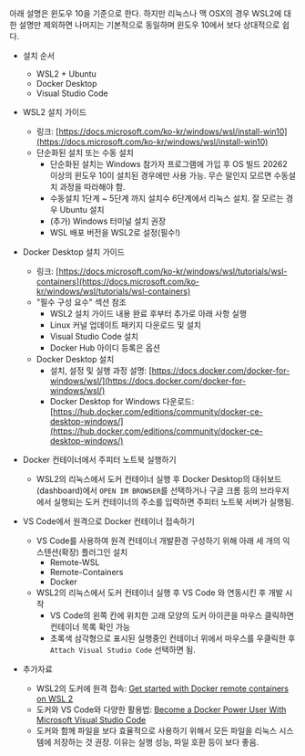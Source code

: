 아래 설명은 윈도우 10을 기준으로 한다.
하지만 리눅스나 맥 OSX의 경우 WSL2에 대한 설명만 제외하면 나머지는 기본적으로 동일하며
윈도우 10에서 보다 상대적으로 쉽다.

* 설치 순서
    * WSL2 + Ubuntu
    * Docker Desktop
    * Visual Studio Code

* WSL2 설치 가이드
    * 링크: [https://docs.microsoft.com/ko-kr/windows/wsl/install-win10](https://docs.microsoft.com/ko-kr/windows/wsl/install-win10)
    * 단순화된 설치 또는 수동 설치
        * 단순화된 설치는 Windows 참가자 프로그램에 가입 후 OS 빌드 20262 이상의 윈도우 10이 설치된 경우에만 사용 가능. 무슨 말인지 모르면 수동설치 과정을 따라해야 함.
        * 수동설치 1단계 ~ 5단계 까지 설치수 6단계에서 리눅스 설치. 잘 모르는 경우 Ubuntu 설치
        * (추가) Windows 터미널 설치 권장
        * WSL 배포 버전을 WSL2로 설정(필수!)

* Docker Desktop 설치 가이드
    * 링크: [https://docs.microsoft.com/ko-kr/windows/wsl/tutorials/wsl-containers](https://docs.microsoft.com/ko-kr/windows/wsl/tutorials/wsl-containers)
    * "필수 구성 요수" 섹션 참조
        * WSL2 설치 가이드 내용 완료 후부터 추가로 아래 사항 실행
        * Linux 커널 업데이트 패키지 다운로드 및 설치
        * Visual Studio Code 설치
        * Docker Hub 아이디 등록은 옵션
    * Docker Desktop 설치
        * 설치, 설정 및 실행 과정 설명: [https://docs.docker.com/docker-for-windows/wsl/](https://docs.docker.com/docker-for-windows/wsl/)
        * Docker Desktop for Windows 다운로드: [https://hub.docker.com/editions/community/docker-ce-desktop-windows/](https://hub.docker.com/editions/community/docker-ce-desktop-windows/)

* Docker 컨테이너에서 주피터 노트북 실행하기
    * WSL2의 리눅스에서 도커 컨테이너 실행 후 Docker Desktop의 대쉬보드(dashboard)에서 `OPEN IM BROWSER`를 선택하거나
        구글 크롬 등의 브라우저에서 실행되는 도커 컨테이너의 주소를 입력하면 주피터 노트북 서버가 실행됨.

* VS Code에서 원격으로 Docker 컨테이너 접속하기
    * VS Code를 사용하여 원격 컨테이너 개발환경 구성하기 위해 아래 세 개의 익스텐션(확장) 플러그인 설치
        * Remote-WSL 
        * Remote-Containers
        * Docker
    * WSL2의 리눅스에서 도커 컨테이너 실행 후 VS Code 와 연동시킨 후 개발 시작
        * VS Code의 왼쪽 칸에 위치한 고래 모양의 도커 아이콘을 마우스 클릭하면 컨테이너 목록 확인 가능
        * 초록색 삼각형으로 표시된 실행중인 컨테이너 위에서 마우스를 우클릭한 후 `Attach Visual Studio Code` 선택하면 됨.
    
* 추가자료
    * WSL2의 도커에 원격 접속: [Get started with Docker remote containers on WSL 2](https://docs.microsoft.com/ko-kr/windows/wsl/tutorials/wsl-containers)
    * 도커와 VS Code와 다양한 활용법: [Become a Docker Power User With Microsoft Visual Studio Code](https://www.youtube.com/watch?v=sUZxIWDUicA)
    * 도커와 함께 파일을 보다 효율적으로 사용하기 위해서 모든 파일을 리눅스 시스템에 저장하는 것 권장. 이유는 실행 성능, 파일 호환 등이 보다 좋음.
